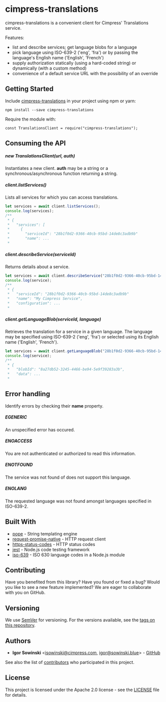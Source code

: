 # cimpress-translations

cimpress-translations is a convenient client for Cimpress' Translations service.

Features:
- list and describe services; get language blobs for a language
- pick language using ISO-639-2 ('eng', 'fra') or by passing the language's English name ('English', 'French')
- supply authorization statically (using a hard-coded string) or dynamically (with a custom method)
- convenience of a default service URL with the possibility of an override

## Getting Started

Include [cimpress-translations](https://www.npmjs.com/package/cimpress-translations) in your project using npm or yarn:
```
npm install --save cimpress-translations
```

Require the module with:
```
const TranslationsClient = require("cimpress-translations");
```

## Consuming the API

##### new TranslationsClient(url, auth)
Instantiates a new client. **auth** may be a string or a synchronous/asynchronous function returning a string.

##### client.listServices()
Lists all services for which you can access translations.
```javascript
let services = await client.listServices();
console.log(services);
/**
 * {
 *   "services": [
 *     {
 *       "serviceId": "28b1f0d2-9366-40cb-95bd-14de8c3adb9b"
 *       "name": ...
 *
```

##### client.describeService(serviceId)
Returns details about a service.
```javascript
let services = await client.describeService("28b1f0d2-9366-40cb-95bd-14de8c3adb9b");
console.log(service);
/**
 * {
 *   "serviceId": "28b1f0d2-9366-40cb-95bd-14de8c3adb9b"
 *   "name": "My Cimpress Service",
 *   "configuration": ...
 *
```

##### client.getLanguageBlob(serviceId, language)
Retrieves the translation for a service in a given language. The language may be specified using ISO-639-2 ('eng', 'fra') or selected using its English name ('English', 'French').
```javascript
let services = await client.getLanguageBlob("28b1f0d2-9366-40cb-95bd-14de8c3adb9b", "French");
console.log(service);
/**
 * {
 *   "blobId": "8a27db52-3245-4466-be94-5e9f39283a3b",
 *   "data": ...
 *
```

## Error handling

Identify errors by checking their **name** property.

##### EGENERIC
An unspecified error has occured.

##### ENOACCESS
You are not authenticated or authorized to read this information.

##### ENOTFOUND
The service was not found of does not support this language.

##### ENOLANG
The requested language was not found amongst languages specified in ISO-639-2.

## Built With

* [pope](https://github.com/poppinss/pope) - String templating engine
* [request-promise-native](https://github.com/request/request-promise-native) - HTTP request client
* [https-status-codes](https://github.com/prettymuchbryce/node-http-status) - HTTP status codes
* [jest](https://github.com/facebook/jest) - Node.js code testing framework
* [iso-639](https://github.com/haliaeetus/iso-639) - ISO 630 language codes in a Node.js module

## Contributing

Have you benefited from this library? Have you found or fixed a bug? Would you like to see a new feature implemented? We are eager to collaborate with you on GitHub.

## Versioning

We use [SemVer](http://semver.org/) for versioning. For the versions available, see the [tags on this repository](https://github.com/your/project/tags). 

## Authors

* **Igor Sowinski** <[isowinski@cimpress.com](mailto:isowinski@cimpress.com), [igor@sowinski.blue](mailto:igor@sowinski.blue)> - [GitHub](https://github.com/Igrom)

See also the list of [contributors](https://github.com/your/project/contributors) who participated in this project.

## License

This project is licensed under the Apache 2.0 license - see the [LICENSE](LICENSE) file for details.
